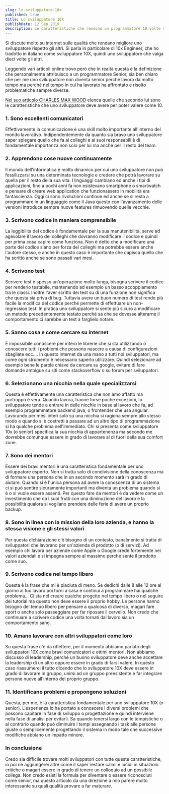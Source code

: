 ```yaml
---
slug: lo-sviluppatore-10x
published: true
title: Lo sviluppatore 10X
publishDate: 12 Sep 2019
description: Le caratteristiche che rendono un programmatore 10 volte migliore
---
```


Si discute molto su internet sulle qualità che rendano migliore uno sviluppatore rispetto gli altri. Si parla in particolare di 10x Engineer, che ho tradotto in italiano come sviluppatore 10X, quindi uno sviluppatore che valga dieci volte gli altri.

Leggendo vari articoli online trovo però che in realtà questa è la definizione che personalmente attribuisco a un programmatore Senior, sia ben chiaro che per me uno sviluppatore non diventa senior perchè lavora da molto tempo ma perché nel tempo in cui ha lavorato ha affrontato e risolto problematiche sempre diverse.

[Nel suo articolo CHARLES MAX WOOD](https://devchat.tv/blog/what-really-makes-a-10x-engineer/) elenca quelle che secondo lui sono le caratteristiche che uno sviluppatore deve avere per poter valere come 10.

### 1. Sono eccellenti comunicatori
Effettivamente la comunicazione è una skill molto importante all'interno del mondo lavorativo. Indipendentemente da quanto sia bravo uno sviluppatore saper spiegare quello che fa ai colleghi e ai suoi responsabili è di fondamentale importanza non solo per lui ma anche per il resto del team.

### 2. Apprendono cose nuove continuamente
Il mondo dell'informatica è molto dinamico per cui uno sviluppatore non può fossilizzarsi su una determinata tecnologie e credere che potrà lavorare su quella per il resto della sua vita. I linguaggi cambiano ed anche i tipi di applicazioni, fino a pochi anni fa non esistevano smartphone o smartwatch e pensare di creare web application che funzionassero in mobilità era fantascienza. Oggi ci sono rivoluzioni continue ed anche se si resta a programmare in un linguaggio come il Java questo con l'avanzamento delle versioni introduce sempre nuove features rimuovendo quelle vecchie.

### 3. Scrivono codice in maniera comprensibile
La leggibilità del codice è fondamentale per la sua manutenibilità, serve ad agevolare il lavoro dei colleghi che dovranno modificare il codice e quindi per prima cosa capire come funziona. Non è detto che a modificare una parte del codice siano per forza dei colleghi ma potrebbe essere anche l'autore stesso, e anche in questo caso è importante che capisca quello che ha scritto anche se sono passati vari mesi.

### 4. Scrivono test
Scrivere test è spesso un'operazione molto lunga, bisogna scrivere il codice per renderlo testabile, mantenendo ad esempio un basso accoppiamento tra le classi. Inoltre l'aver scritto dei test su di una funzione non significa che questa sia priva di bug. Tuttavia avere un buon numero di test rende più facile la modifica del codice perché permette di effettuare un non-regression test.
In pratica uno sviluppatore si sente più sicuro a modificare un metodo precedentemente testato perché sa che se dovesse alterarne il comportamento ci sarebbe un test a farglielo notare.

### 5. Sanno cosa e come cercare su internet
È impossibile conoscere per intero le librerie che si sta utilizzando o conoscere tutti i problemi che possono nascere a causa di configurazioni sbagliate ecc.... In questo internet da una mano a tutti noi sviluppatori, ma come ogni strumento è necessario saperlo utilizzare. Quindi selezionare ad esempio bene le parole chiave da cercare su google, evitare di fare domande ambigue su siti come stackoverflow o su forum per sviluppatori.

### 6. Selezionano una nicchia nella quale specializzarsi
Questa è effettivamente una caratteristica che non amo affatto ma purtroppo è vera. Quando lavora, tranne forse poche eccezioni, lo sviluppatore tende a entrare in delle nicchie in base al lavoro che fa, ad esempio programmatore backend java, o frontender che usa angular. Lavorando per mesi interi solo su una nicchia si ragiona sempre allo stesso modo e quando si è costretti a passare ad un altro tipo di programmazione si ha qualche problema nell'immediato. Chi si presenta come sviluppatore 10x (o senior) specifica la sua nicchia di appartenenza ma secondo me dovrebbe comunque essere in grado di lavorare al di fuori della sua comfort zone.

### 7. Sono dei mentori
Essere dei bravi mentori è una caratteristica fondamentale per uno sviluppatore esperto. Non si tratta solo di condivisione della conoscenza ma di formare una persona che in un secondo momento sarà in grado di aiutare. Quando si è l'unica persona ad avere la conoscenza di un sistema ci si può sentire sicuramente importanti ma diventa un problema quando si è o si vuole essere assenti. Per questo fare da mentori è da vedere come un investimento che da i suoi frutti con una diminuzione del lavoro e la possibilità qualora si vogliano prendere delle ferie di avere un proprio backup.

### 8. Sono in linea con la mission della loro azienda, e hanno la stessa visione e gli stessi valori
Per questa dichiarazione c'è bisogno di un contesto, banalmente si tratta di sviluppatori che lavorano per un'azienda di prodotto (o di servizi). Ad esempio chi lavora per aziende come Apple o Google crede fortemente nei valori aziendali e si impegna sempre al massimo perché sente il prodotto come suo.

### 9. Scrivono codice nel tempo libero
Questa è la frase che mi è piaciuta di meno. Se dedichi dalle 8 alle 12 ore al giorno al tuo lavoro poi torni a casa e continui a programmare hai qualche problema... Ci sta nel creare qualche progetto nel tempo libero o nel seguire dei tutorial ma questo non deve essere il proprio hobby. Le persone hanno bisogno del tempo libero per pensare a qualcosa di diverso, magari fare sport o anche solo passeggiare per far riposare il cervello. Non credo che continuare a scrivere codice una volta tornati dal lavoro sia un comportamento sano.

### 10. Amano lavorare con altri sviluppatori come loro
Su questa frase c'è da riflettere, per il momento abbiamo parlato degli sviluppatori 10X come bravi comunicatori e ottimi mentori. Non abbiamo discusso di leadership, perché un buono sviluppatore deve anche accettare la leadership di un altro oppure essere in grado di farsi valere. In questo caso riassumerei il tutto dicendo che lo sviluppatore 10X deve essere in grado di lavorare in gruppo, unirsi ad un gruppo preesistente e far integrare persone nuove all'interno del proprio gruppo.

### 11. Identificano problemi e propongono soluzioni
Questa, per me, è la caratteristica fondamentale per uno sviluppatore 10X (o senior). L'esperienza lo ha portato a conoscere i diversi problemi che possono capitare in fase di sviluppo o progettazione e quindi interviene nella fase di analisi per evitarli. Sa quando tenersi largo con le tempistiche o al contrario quando può diminuire i tempi assegnando i task alle persone giuste o semplicemente progettando il sistema in modo tale che successive modifiche abbiano un impatto minore.

### In conclusione
Credo sia difficile trovare molti sviluppatori con tutte queste caratteristiche, io poi ne aggiungerei altre come il saper restare calmi e lucidi in situazioni critiche o magari essere in grado di tenere un colloquio ad un possibile collega. Non credo esisti la formula per diventare o essere riconosciuti come senior, ma questo articolo da una direzione a mio parere molto interessante su quali qualità provare a far maturare.
